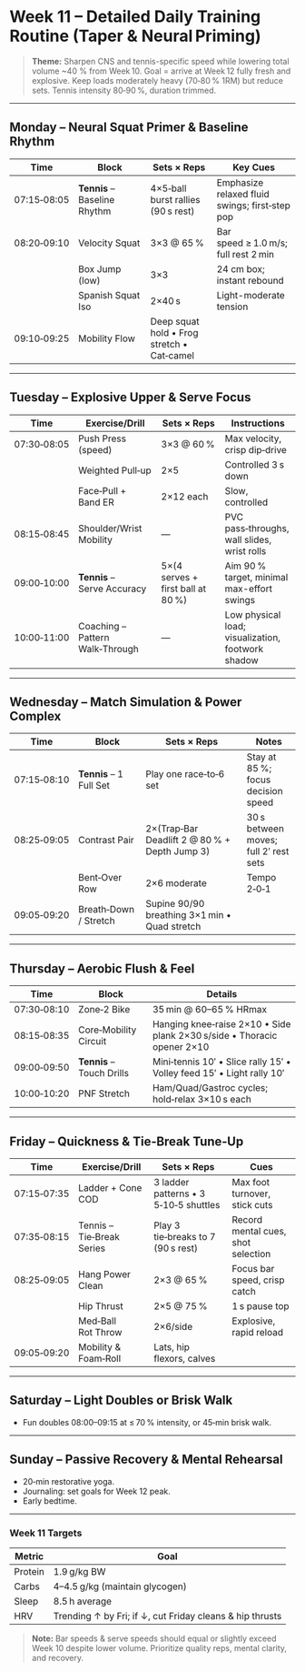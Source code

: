# Week 11 – Detailed Daily Training Routine (Taper & Neural Priming)

> **Theme:** Sharpen CNS and tennis-specific speed while lowering total volume ~40 % from Week 10. Goal = arrive at Week 12 fully fresh and explosive. Keep loads moderately heavy (70‑80 % 1RM) but reduce sets. Tennis intensity 80‑90 %, duration trimmed.

---

## Monday – Neural Squat Primer & Baseline Rhythm

| Time | Block | Sets × Reps | Key Cues |
|------|-------|-------------|----------|
| 07:15‑08:05 | **Tennis** – Baseline Rhythm | 4×5‑ball burst rallies (90 s rest) | Emphasize relaxed fluid swings; first‑step pop |
| 08:20‑09:10 | Velocity Squat | 3×3 @ 65 % | Bar speed ≥ 1.0 m/s; full rest 2 min |
| | Box Jump (low) | 3×3 | 24 cm box; instant rebound |
| | Spanish Squat Iso | 2×40 s | Light-moderate tension |
| 09:10‑09:25 | Mobility Flow | Deep squat hold • Frog stretch • Cat‑camel |

---

## Tuesday – Explosive Upper & Serve Focus

| Time | Exercise/Drill | Sets × Reps | Instructions |
|------|----------------|------------|-------------|
| 07:30‑08:05 | Push Press (speed) | 3×3 @ 60 % | Max velocity, crisp dip‑drive |
| | Weighted Pull‑up | 2×5 | Controlled 3 s down |
| | Face‑Pull + Band ER | 2×12 each | Slow, controlled |
| 08:15‑08:45 | Shoulder/Wrist Mobility | — | PVC pass‑throughs, wall slides, wrist rolls |
| 09:00‑10:00 | **Tennis** – Serve Accuracy | 5×(4 serves + first ball at 80 %) | Aim 90 % target, minimal max-effort swings |
| 10:00‑11:00 | Coaching – Pattern Walk‑Through | — | Low physical load; visualization, footwork shadow |

---

## Wednesday – Match Simulation & Power Complex

| Time | Block | Sets × Reps | Notes |
|------|-------|-------------|------|
| 07:15‑08:10 | **Tennis** – 1 Full Set | Play one race‑to‑6 set | Stay at 85 %; focus decision speed |
| 08:25‑09:05 | Contrast Pair | 2×(Trap‑Bar Deadlift 2 @ 80 % + Depth Jump 3) | 30 s between moves; full 2′ rest sets |
| | Bent‑Over Row | 2×6 moderate | Tempo 2‑0‑1 |
| 09:05‑09:20 | Breath‑Down / Stretch | Supine 90/90 breathing 3×1 min • Quad stretch |

---

## Thursday – Aerobic Flush & Feel

| Time | Block | Details |
|------|-------|---------|
| 07:30‑08:10 | Zone‑2 Bike | 35 min @ 60–65 % HRmax |
| 08:15‑08:35 | Core‑Mobility Circuit | Hanging knee‑raise 2×10 • Side plank 2×30 s/side • Thoracic opener 2×10 |
| 09:00‑09:50 | **Tennis** – Touch Drills | Mini‑tennis 10′ • Slice rally 15′ • Volley feed 15′ • Light rally 10′ |
| 10:00‑10:20 | PNF Stretch | Ham/Quad/Gastroc cycles; hold‑relax 3×10 s each |

---

## Friday – Quickness & Tie‑Break Tune‑Up

| Time | Exercise/Drill | Sets × Reps | Cues |
|------|----------------|------------|------|
| 07:15‑07:35 | Ladder + Cone COD | 3 ladder patterns • 3 5‑10‑5 shuttles | Max foot turnover, stick cuts |
| 07:35‑08:15 | Tennis – Tie‑Break Series | Play 3 tie‑breaks to 7 (90 s rest) | Record mental cues, shot selection |
| 08:25‑09:05 | Hang Power Clean | 2×3 @ 65 % | Focus bar speed, crisp catch |
| | Hip Thrust | 2×5 @ 75 % | 1 s pause top |
| | Med‑Ball Rot Throw | 2×6/side | Explosive, rapid reload |
| 09:05‑09:20 | Mobility & Foam‑Roll | Lats, hip flexors, calves |

---

## Saturday – Light Doubles or Brisk Walk

- Fun doubles 08:00–09:15 at ≤ 70 % intensity, or 45‑min brisk walk.

---

## Sunday – Passive Recovery & Mental Rehearsal

- 20‑min restorative yoga.
- Journaling: set goals for Week 12 peak.
- Early bedtime.

---

### Week 11 Targets
| Metric | Goal |
|--------|------|
| Protein | 1.9 g/kg BW |
| Carbs | 4–4.5 g/kg (maintain glycogen) |
| Sleep | 8.5 h average |
| HRV | Trending ↑ by Fri; if ↓, cut Friday cleans & hip thrusts |

> **Note:** Bar speeds & serve speeds should equal or slightly exceed Week 10 despite lower volume. Prioritize quality reps, mental clarity, and recovery.

